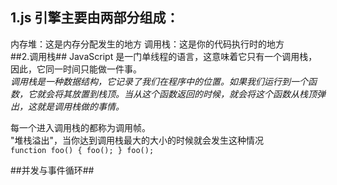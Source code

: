 ## 1.js 引擎主要由两部分组成：

内存堆：这是内存分配发生的地方
调用栈：这是你的代码执行时的地方  
##2.调用栈##
JavaScript 是一门单线程的语言，这意味着它只有一个调用栈，因此，它同一时间只能做一件事。  
_调用栈是一种数据结构，它记录了我们在程序中的位置。如果我们运行到一个函数，它就会将其放置到栈顶。当从这个函数返回的时候，就会将这个函数从栈顶弹出，这就是调用栈做的事情。_

每一个进入调用栈的都称为调用帧。  
"堆栈溢出"，当你达到调用栈最大的大小的时候就会发生这种情况  
`function foo() { foo(); } foo();`

##并发与事件循环##
